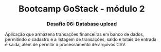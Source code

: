 <h1 align="center">
  Bootcamp GoStack - módulo 2
</h1>

<h3 align="center">
  <b>Desafio 06:</b> Database upload
</h3>


Aplicação que armazena transações financeiras em banco de dados, permitindo o cadastro e a listagem de transações, saldo e totais de entrada e saída, além de permitir o processamento de arquivos CSV.
